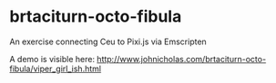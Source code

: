 # brtaciturn-octo-fibula
An exercise connecting Ceu to Pixi.js via Emscripten


A demo is visible here: http://www.johnicholas.com/brtaciturn-octo-fibula/viper_girl_ish.html
